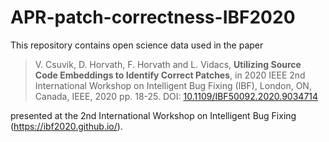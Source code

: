 # APR-patch-correctness-IBF2020

This repository contains open science data used in the paper 

> V. Csuvik, D. Horvath, F. Horvath and L. Vidacs,  **Utilizing Source Code Embeddings to Identify Correct Patches**, in 2020 IEEE 2nd International Workshop on Intelligent Bug Fixing (IBF), London, ON, Canada, IEEE, 2020 pp. 18-25.
DOI: [10.1109/IBF50092.2020.9034714](https://doi.org/10.1109/IBF50092.2020.9034714)

presented at the 2nd International Workshop on Intelligent Bug Fixing (https://ibf2020.github.io/).

